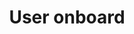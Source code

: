 ---
title: User onboard
layout: link
tags:
- User experience
- Onboarding
linkurl: http://www.useronboard.com
intro: "Detailed teardowns of the onboarding process of websites and services, including Apple Music, Dropbox, Duolingo and more."
---